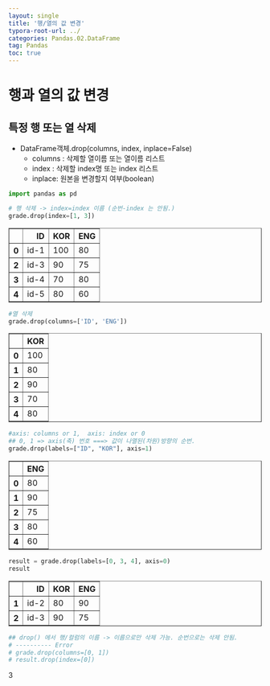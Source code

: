 ```yaml
---
layout: single
title: '행/열의 값 변경'
typora-root-url: ../
categories: Pandas.02.DataFrame
tag: Pandas
toc: true
---
```


# 행과 열의 값 변경

## 특정 행 또는 열 삭제
- DataFrame객체.drop(columns, index, inplace=False)
    - columns : 삭제할 열이름 또는 열이름 리스트
    - index : 삭제할 index명 또는 index 리스트
    - inplace: 원본을 변경할지 여부(boolean)


```python
import pandas as pd

# 행 삭제 -> index=index 이름 (순번-index 는 안됨.)
grade.drop(index=[1, 3])  
```




<div>
<style scoped>
    .dataframe tbody tr th:only-of-type {
        vertical-align: middle;
    }

    .dataframe tbody tr th {
        vertical-align: top;
    }
    
    .dataframe thead th {
        text-align: right;
    }
</style>
<table border="1" class="dataframe">
  <thead>
    <tr style="text-align: right;">
      <th></th>
      <th>ID</th>
      <th>KOR</th>
      <th>ENG</th>
    </tr>
  </thead>
  <tbody>
    <tr>
      <th>0</th>
      <td>id-1</td>
      <td>100</td>
      <td>80</td>
    </tr>
    <tr>
      <th>2</th>
      <td>id-3</td>
      <td>90</td>
      <td>75</td>
    </tr>
    <tr>
      <th>3</th>
      <td>id-4</td>
      <td>70</td>
      <td>80</td>
    </tr>
    <tr>
      <th>4</th>
      <td>id-5</td>
      <td>80</td>
      <td>60</td>
    </tr>
  </tbody>
</table>
</div>




```python
#열 삭제
grade.drop(columns=['ID', 'ENG']) 
```




<div>
<style scoped>
    .dataframe tbody tr th:only-of-type {
        vertical-align: middle;
    }

    .dataframe tbody tr th {
        vertical-align: top;
    }
    
    .dataframe thead th {
        text-align: right;
    }
</style>
<table border="1" class="dataframe">
  <thead>
    <tr style="text-align: right;">
      <th></th>
      <th>KOR</th>
    </tr>
  </thead>
  <tbody>
    <tr>
      <th>0</th>
      <td>100</td>
    </tr>
    <tr>
      <th>1</th>
      <td>80</td>
    </tr>
    <tr>
      <th>2</th>
      <td>90</td>
    </tr>
    <tr>
      <th>3</th>
      <td>70</td>
    </tr>
    <tr>
      <th>4</th>
      <td>80</td>
    </tr>
  </tbody>
</table>
</div>




```python
#axis: columns or 1,  axis: index or 0
## 0, 1 => axis(축) 번호 ===> 값이 나열된(차원)방향의 순번.
grade.drop(labels=["ID", "KOR"], axis=1) 
```




<div>
<style scoped>
    .dataframe tbody tr th:only-of-type {
        vertical-align: middle;
    }

    .dataframe tbody tr th {
        vertical-align: top;
    }
    
    .dataframe thead th {
        text-align: right;
    }
</style>
<table border="1" class="dataframe">
  <thead>
    <tr style="text-align: right;">
      <th></th>
      <th>ENG</th>
    </tr>
  </thead>
  <tbody>
    <tr>
      <th>0</th>
      <td>80</td>
    </tr>
    <tr>
      <th>1</th>
      <td>90</td>
    </tr>
    <tr>
      <th>2</th>
      <td>75</td>
    </tr>
    <tr>
      <th>3</th>
      <td>80</td>
    </tr>
    <tr>
      <th>4</th>
      <td>60</td>
    </tr>
  </tbody>
</table>
</div>




```python
result = grade.drop(labels=[0, 3, 4], axis=0)
result
```




<div>
<style scoped>
    .dataframe tbody tr th:only-of-type {
        vertical-align: middle;
    }

    .dataframe tbody tr th {
        vertical-align: top;
    }
    
    .dataframe thead th {
        text-align: right;
    }
</style>
<table border="1" class="dataframe">
  <thead>
    <tr style="text-align: right;">
      <th></th>
      <th>ID</th>
      <th>KOR</th>
      <th>ENG</th>
    </tr>
  </thead>
  <tbody>
    <tr>
      <th>1</th>
      <td>id-2</td>
      <td>80</td>
      <td>90</td>
    </tr>
    <tr>
      <th>2</th>
      <td>id-3</td>
      <td>90</td>
      <td>75</td>
    </tr>
  </tbody>
</table>
</div>




```python
## drop() 에서 행/컬럼의 이름 -> 이름으로만 삭제 가능. 순번으로는 삭제 안됨.
# ---------- Error
# grade.drop(columns=[0, 1])
# result.drop(index=[0])
```

3
